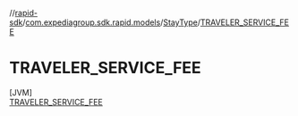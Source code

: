 //[rapid-sdk](../../../../index.md)/[com.expediagroup.sdk.rapid.models](../../index.md)/[StayType](../index.md)/[TRAVELER_SERVICE_FEE](index.md)

# TRAVELER_SERVICE_FEE

[JVM]\
[TRAVELER_SERVICE_FEE](index.md)
